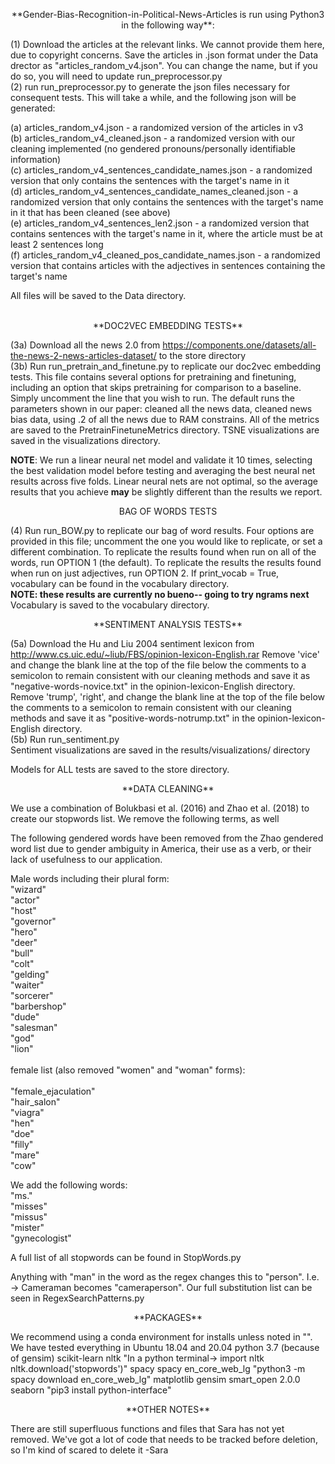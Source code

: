 <p align="center"> **Gender-Bias-Recognition-in-Political-News-Articles is run using Python3 in the following way**:
</p>

(1) Download the articles at the relevant links. We cannot provide them here, due to copyright concerns. Save the articles in .json format under the Data drector as "articles_random_v4.json". You can change the name, but if you do so, you will need to update run_preprocessor.py <br/>
(2) run run_preprocessor.py to generate the json files necessary for consequent tests. This will take a while, and the following json will be generated: <br/>

(a) articles_random_v4.json - a randomized version of the articles in v3<br/>
(b) articles_random_v4_cleaned.json - a randomized version with our cleaning implemented (no gendered pronouns/personally identifiable information)<br/>
(c) articles_random_v4_sentences_candidate_names.json - a randomized version that only contains the sentences with the target's name in it<br/>
(d) articles_random_v4_sentences_candidate_names_cleaned.json - a randomized version that only contains the sentences with the target's name in it that has been cleaned (see above)<br/>
(e) articles_random_v4_sentences_len2.json - a randomized version that contains sentences with the target's name in it, where the article must be at least 2 sentences long<br/>
(f) articles_random_v4_cleaned_pos_candidate_names.json - a randomized version that contains articles with the adjectives in sentences containing the target's name<br/>

All files will be saved to the Data directory. <br/><br/>

<p align="center">**DOC2VEC EMBEDDING TESTS** </p>
                                                       
(3a) Download all the news 2.0 from https://components.one/datasets/all-the-news-2-news-articles-dataset/ to the store directory<br/>
(3b) Run run_pretrain_and_finetune.py to replicate our doc2vec embedding tests. This file contains several options for pretraining and finetuning, including
an option that skips pretraining for comparison to a baseline. Simply uncomment the line that you wish to run.  The default runs the parameters shown in our
paper: cleaned all the news data, cleaned news bias data, using .2 of all the news due to RAM constrains. All of the metrics are saved to the PretrainFinetuneMetrics directory.
TSNE visualizations are saved in the visualizations directory. <br/>

**NOTE**: We run a linear neural net model and validate it 10 times, selecting the best validation model before testing and averaging the best neural net results across five folds. Linear neural nets are not optimal, so the average results that you achieve **may** be slightly different than the results we report. 
 <br/>


<p align="center">BAG OF WORDS TESTS</p>

(4) Run run_BOW.py to replicate our bag of word results. Four options are provided in this file; uncomment the one you would like to replicate, or set a
different combination. To replicate the results found when run on all of the words, run OPTION 1 (the default). To replicate the results the results found
when run on just adjectives, run OPTION 2. If print_vocab = True, vocabulary can be found in the vocabulary directory. <br/>
**NOTE: these results are currently no bueno-- going to try ngrams next** <br/>
Vocabulary is saved to the vocabulary directory. <br/>

<p align="center">**SENTIMENT ANALYSIS TESTS**</p>
                                                    
(5a) Download the Hu and Liu 2004 sentiment lexicon from http://www.cs.uic.edu/~liub/FBS/opinion-lexicon-English.rar
Remove 'vice' and change the blank line at the top of the file below the comments to a semicolon to remain consistent with our cleaning methods and save it as "negative-words-novice.txt" in the opinion-lexicon-English directory.
Remove 'trump', 'right',  and change the blank line at the top of the file below the comments to a semicolon to remain consistent with our cleaning methods and save it as "positive-words-notrump.txt" in the opinion-lexicon-English directory. <br/>
(5b) Run run_sentiment.py<br/>
Sentiment visualizations are saved in the results/visualizations/ directory <br/>

Models for ALL tests are saved to the store directory.



<p align="center">**DATA CLEANING**</p>


We use a combination of Bolukbasi et al. (2016) and Zhao et al. (2018) to create our stopwords list. We remove the following terms, as well 


The following gendered words have been removed from the Zhao gendered word list due to gender ambiguity in America, their use as a verb, or their lack of 
usefulness to our application. 

Male words including their plural form:<br/>
"wizard"<br/>
"actor"<br/>
"host"<br/>
"governor"<br/>
"hero"<br/>
"deer"<br/>
"bull"<br/>
"colt"<br/>
"gelding"<br/>
"waiter"<br/>
"sorcerer"<br/>
"barbershop"<br/>
"dude"<br/>
"salesman"<br/>
"god"<br/>
"lion"<br/> <br/>
female list (also removed "women" and "woman" forms):<br/><br/>
"female_ejaculation"<br/>
"hair_salon"<br/>
"viagra"<br/>
"hen"<br/>
"doe"<br/>
"filly"<br/>
"mare"<br/>
"cow"<br/>


We add the following words:<br/>
"ms."<br/>
"misses"<br/>
"missus"<br/>
"mister"<br/>
"gynecologist"<br/>

A full list of all stopwords can be found in StopWords.py<br/>


Anything with "man" in the word  as the regex changes this to "person". I.e. -> Cameraman becomes "cameraperson". Our full substitution list can be seen in
RegexSearchPatterns.py

<p align="center">**PACKAGES**</p>
We recommend using a conda environment for installs unless noted in "". We have tested everything in Ubuntu 18.04 and 20.04
python 3.7 (because of gensim)
scikit-learn 
nltk
"In a python terminal-> import nltk nltk.download('stopwords')"
spacy 
spacy en_core_web_lg "python3 -m spacy download en_core_web_lg"
matplotlib
gensim
smart_open 2.0.0
seaborn
"pip3 install python-interface"

<p align="center">**OTHER NOTES**</p>
There are still superfluous functions and files that Sara has not yet removed. We've got a lot of code that needs to be tracked before deletion, so I'm kind of scared to delete it -Sara
